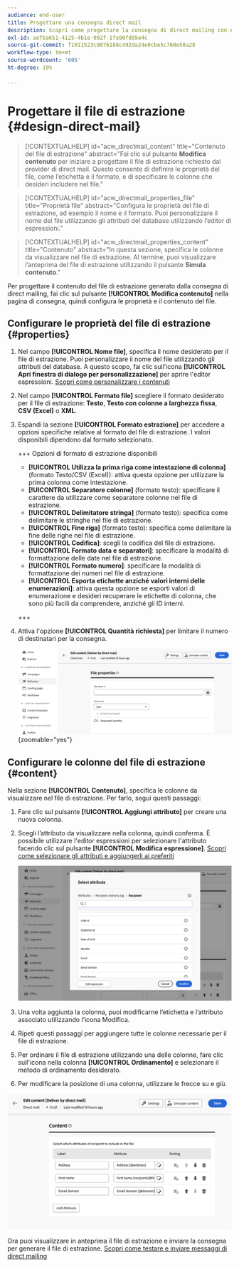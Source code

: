 ```yaml
---
audience: end-user
title: Progettare una consegna direct mail
description: Scopri come progettare la consegna di direct mailing con Adobe Campaign Web
exl-id: aefba651-4125-4b1e-992f-1fe90fd95e4c
source-git-commit: f1911523c9076188c492da24e0cbe5c760e58a28
workflow-type: tm+mt
source-wordcount: '605'
ht-degree: 19%

---
```


# Progettare il file di estrazione {#design-direct-mail}

>[!CONTEXTUALHELP]
>id="acw_directmail_content"
>title="Contenuto del file di estrazione"
>abstract="Fai clic sul pulsante **Modifica contenuto** per iniziare a progettare il file di estrazione richiesto dal provider di direct mail. Questo consente di definire le proprietà del file, come l’etichetta e il formato, e di specificare le colonne che desideri includere nel file."

>[!CONTEXTUALHELP]
>id="acw_directmail_properties_file"
>title="Proprietà file"
>abstract="Configura le proprietà del file di estrazione, ad esempio il nome e il formato. Puoi personalizzare il nome del file utilizzando gli attributi del database utilizzando l’editor di espressioni."

>[!CONTEXTUALHELP]
>id="acw_directmail_properties_content"
>title="Contenuto"
>abstract="In questa sezione, specifica le colonne da visualizzare nel file di estrazione. Al termine, puoi visualizzare l’anteprima del file di estrazione utilizzando il pulsante **Simula contenuto**."

Per progettare il contenuto del file di estrazione generato dalla consegna di direct mailing, fai clic sul pulsante **[!UICONTROL Modifica contenuto]** nella pagina di consegna, quindi configura le proprietà e il contenuto del file.

## Configurare le proprietà del file di estrazione {#properties}

1. Nel campo **[!UICONTROL Nome file]**, specifica il nome desiderato per il file di estrazione. Puoi personalizzare il nome del file utilizzando gli attributi del database. A questo scopo, fai clic sull&#39;icona **[!UICONTROL Apri finestra di dialogo per personalizzazione]** per aprire l&#39;editor espressioni. [Scopri come personalizzare i contenuti](../personalization/personalize.md)

1. Nel campo **[!UICONTROL Formato file]** scegliere il formato desiderato per il file di estrazione: **Testo**, **Testo con colonne a larghezza fissa**, **CSV (Excel)** o **XML**.

1. Espandi la sezione **[!UICONTROL Formato estrazione]** per accedere a opzioni specifiche relative al formato del file di estrazione. I valori disponibili dipendono dal formato selezionato.

   +++ Opzioni di formato di estrazione disponibili

   * **[!UICONTROL Utilizza la prima riga come intestazione di colonna]** (formato Testo/CSV (Excel)): attiva questa opzione per utilizzare la prima colonna come intestazione.
   * **[!UICONTROL Separatore colonne]** (formato testo): specificare il carattere da utilizzare come separatore colonne nel file di estrazione.
   * **[!UICONTROL Delimitatore stringa]** (formato testo): specifica come delimitare le stringhe nel file di estrazione.
   * **[!UICONTROL Fine riga]** (formato testo): specifica come delimitare la fine delle righe nel file di estrazione.
   * **[!UICONTROL Codifica]**: scegli la codifica del file di estrazione.
   * **[!UICONTROL Formato data e separatori]**: specificare la modalità di formattazione delle date nel file di estrazione.
   * **[!UICONTROL Formato numero]**: specificare la modalità di formattazione dei numeri nel file di estrazione.
   * **[!UICONTROL Esporta etichette anziché valori interni delle enumerazioni]**: attiva questa opzione se esporti valori di enumerazione e desideri recuperare le etichette di colonna, che sono più facili da comprendere, anziché gli ID interni.

   +++

1. Attiva l&#39;opzione **[!UICONTROL Quantità richiesta]** per limitare il numero di destinatari per la consegna.

   ![Schermata che mostra le opzioni di configurazione dei dettagli del contenuto per il file di estrazione.](assets/dm-content-details.png){zoomable="yes"}

## Configurare le colonne del file di estrazione {#content}

Nella sezione **[!UICONTROL Contenuto]**, specifica le colonne da visualizzare nel file di estrazione. Per farlo, segui questi passaggi:

1. Fare clic sul pulsante **[!UICONTROL Aggiungi attributo]** per creare una nuova colonna.
1. Scegli l’attributo da visualizzare nella colonna, quindi conferma. È possibile utilizzare l&#39;editor espressioni per selezionare l&#39;attributo facendo clic sul pulsante **[!UICONTROL Modifica espressione]**. [Scopri come selezionare gli attributi e aggiungerli ai preferiti](../get-started/attributes.md)

   ![Schermata che mostra il pulsante Aggiungi attributo e le opzioni per l&#39;aggiunta di attributi al file di estrazione.](assets/dm-add-attribute.png)

1. Una volta aggiunta la colonna, puoi modificarne l’etichetta e l’attributo associato utilizzando l’icona Modifica.
1. Ripeti questi passaggi per aggiungere tutte le colonne necessarie per il file di estrazione.
1. Per ordinare il file di estrazione utilizzando una delle colonne, fare clic sull&#39;icona nella colonna **[!UICONTROL Ordinamento]** e selezionare il metodo di ordinamento desiderato.
1. Per modificare la posizione di una colonna, utilizzare le frecce su e giù.

![Schermata che mostra le opzioni di configurazione degli attributi per il file di estrazione.](assets/dm-content-attributes.png)

Ora puoi visualizzare in anteprima il file di estrazione e inviare la consegna per generare il file di estrazione. [Scopri come testare e inviare messaggi di direct mailing](send-direct-mail.md)